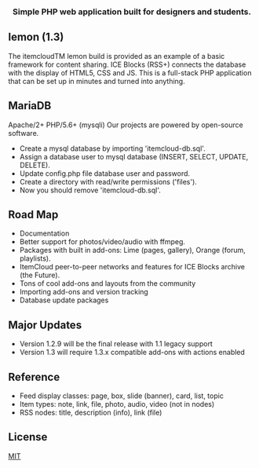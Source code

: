 <div align="center">
  <h3>
	Simple PHP web application built for designers and students.
  </h3>
</div>

## lemon (1.3)
The itemcloudTM lemon build is provided as an example of a basic framework for content sharing. ICE Blocks (RSS+) connects the database with the display of HTML5, CSS and JS. This is a full-stack PHP application that can be set up in minutes and turned into anything.

## MariaDB
Apache/2+ PHP/5.6+ (mysqli)
Our projects are powered by open-source software.
 - Create a mysql database by importing 'itemcloud-db.sql'.
 - Assign a database user to mysql database (INSERT, SELECT, UPDATE, DELETE).
 - Update config.php file database user and password.
 - Create a directory with read/write permissions ('files').
 - Now you should remove 'itemcloud-db.sql'.

## Road Map
 - Documentation
 - Better support for photos/video/audio with ffmpeg.
 - Packages with built in add-ons: Lime (pages, gallery), Orange (forum, playlists).
 - ItemCloud peer-to-peer networks and features for ICE Blocks archive (the Future).
 - Tons of cool add-ons and layouts from the community
 - Importing add-ons and version tracking
 - Database update packages

## Major Updates
 - Version 1.2.9 will be the final release with 1.1 legacy support
 - Version 1.3 will require 1.3.x compatible add-ons with actions enabled
 
## Reference
 - Feed display classes: page, box, slide (banner), card, list, topic
 - Item types: note, link, file, photo, audio, video (not in nodes)
 - RSS nodes: title, description (info), link (file)

## License
[MIT](https://spdx.org/licenses/MIT.html)
